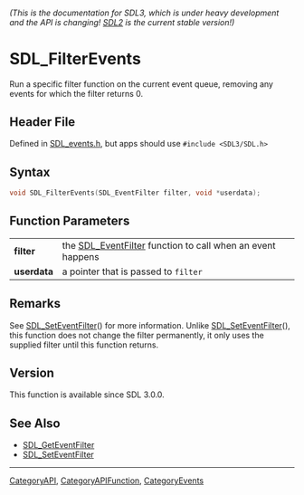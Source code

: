 ###### (This is the documentation for SDL3, which is under heavy development and the API is changing! [SDL2](https://wiki.libsdl.org/SDL2/) is the current stable version!)
# SDL_FilterEvents

Run a specific filter function on the current event queue, removing any events for which the filter returns 0.

## Header File

Defined in [SDL_events.h](https://github.com/libsdl-org/SDL/blob/main/include/SDL3/SDL_events.h), but apps should use `#include <SDL3/SDL.h>`

## Syntax

```c
void SDL_FilterEvents(SDL_EventFilter filter, void *userdata);

```

## Function Parameters

|                  |                                                                               |
| ---------------- | ----------------------------------------------------------------------------- |
| **filter**       | the [SDL_EventFilter](SDL_EventFilter) function to call when an event happens |
| **userdata**     | a pointer that is passed to `filter`                                          |

## Remarks

See [SDL_SetEventFilter](SDL_SetEventFilter)() for more information. Unlike
[SDL_SetEventFilter](SDL_SetEventFilter)(), this function does not change
the filter permanently, it only uses the supplied filter until this
function returns.

## Version

This function is available since SDL 3.0.0.

## See Also

* [SDL_GetEventFilter](SDL_GetEventFilter)
* [SDL_SetEventFilter](SDL_SetEventFilter)

----
[CategoryAPI](CategoryAPI), [CategoryAPIFunction](CategoryAPIFunction), [CategoryEvents](CategoryEvents)


